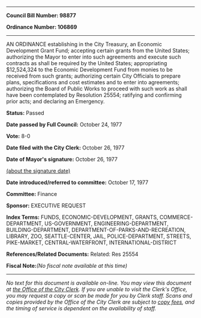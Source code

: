 

********

**Council Bill Number: 98877**
   
**Ordinance Number: 106869**
********

 AN ORDINANCE establishing in the City Treasury, an Economic Development Grant Fund; accepting certain grants from the United States; authorizing the Mayor to enter into such agreements and execute such contracts as shall be required by the United States; appropriating $12,524,324 to the Economic Development Fund from monies to be received from such grants; authorizing certain City Officials to prepare plans, specifications and cost estimates and to enter into agreements; authorizing the Board of Public Works to proceed with such work as shall have been contemplated by Resolution 25554; ratifying and confirming prior acts; and declaring an Emergency.

**Status:** Passed
   
**Date passed by Full Council:** October 24, 1977
   
**Vote:** 8-0
   
**Date filed with the City Clerk:** October 26, 1977
   
**Date of Mayor's signature:** October 26, 1977
   
[(about the signature date)](/~public/approvaldate.htm)
   
   
   
**Date introduced/referred to committee:** October 17, 1977
   
**Committee:** Finance
   
**Sponsor:** EXECUTIVE REQUEST
   
   
**Index Terms:** FUNDS, ECONOMIC-DEVELOPMENT, GRANTS, COMMERCE-DEPARTMENT, US-GOVERNMENT, ENGINEERING-DEPARTMENT, BUILDING-DEPARTMENT, DEPARTMENT-OF-PARKS-AND-RECREATION, LIBRARY, ZOO, SEATTLE-CENTER, JAIL, POLICE-DEPARTMENT, STREETS, PIKE-MARKET, CENTRAL-WATERFRONT, INTERNATIONAL-DISTRICT

**References/Related Documents:** Related: Res 25554

**Fiscal Note:**_(No fiscal note available at this time)_
********

_No text for this document is available on-line. You may view this document at [the Office of the City Clerk](http://www.seattle.gov/leg/clerk/contactUs.htm). If you are unable to visit the Clerk's Office, you may request a copy or scan be made for you by Clerk staff. Scans and copies provided by the Office of the City Clerk are subject to [copy fees](http://clerk.seattle.gov/~public/clerkfees.htm), and the timing of service is dependent on the availability of staff._

